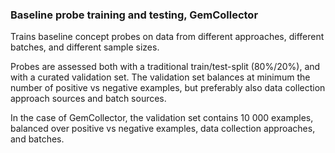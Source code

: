 ### Baseline probe training and testing, GemCollector

Trains baseline concept probes on data from different approaches, different batches, and different sample sizes.

Probes are assessed both with a traditional train/test-split (80%/20%), and with a curated validation set. The validation set balances at minimum the number of positive vs negative examples, but preferably also data collection approach sources and batch sources.

In the case of GemCollector, the validation set contains 10 000 examples, balanced over positive vs negative examples, data collection approaches, and batches.